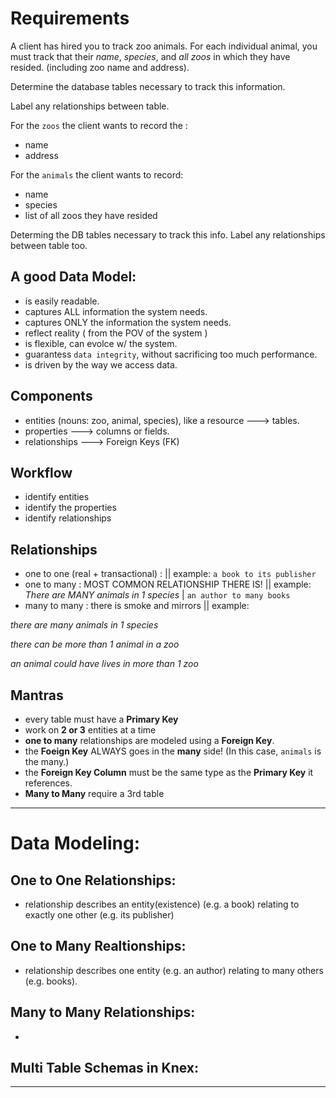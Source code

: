 # Requirements

A client has hired you to track zoo animals.
For each individual animal, you must track that their _name_, _species_, and _all zoos_ in which they have resided. 
(including zoo name and address).

Determine the database tables necessary to track this information.

Label any relationships between table.

For the `zoos` the client wants to record the :
- name
- address

For the `animals` the client wants to record:
- name
- species
- list of all zoos they have resided

Determing the DB tables necessary to track this info.
Label any relationships between table too.

## A good Data Model:
- is easily readable.
- captures ALL information the system needs.
- captures ONLY the information the system needs.
- reflect reality ( from the POV of the system )
- is flexible, can evolce w/ the system.
- guarantess `data integrity`, without sacrificing too much performance.
- is driven by the way we access data.

## Components
- entities (nouns: zoo, animal, species), like a resource ---> tables.
- properties ---> columns or fields.
- relationships ---> Foreign Keys (FK)

## Workflow
- identify entities
- identify the properties
- identify relationships

## Relationships
- one to one (real + transactional) : || example: `a book to its publisher`
- one to many : MOST COMMON RELATIONSHIP THERE IS! || example:  _There are MANY animals in 1 species_ | `an author to many books`
- many to many : there is smoke and mirrors || example: 

_there are many animals in 1 species_

_there can be more than 1 animal in a zoo_

_an animal could have lives in more than 1 zoo_

## Mantras
- every table must have a **Primary Key**
- work on **2 or 3** entities at a time
- **one to many** relationships are modeled using a **Foreign Key**.
- the **Foeign Key** ALWAYS goes in the **many** side! (In this case, `animals` is the many.)
- the **Foreign Key Column** must be the same type as the **Primary Key** it references.
- **Many to Many** require a 3rd table
-------------------------------------------------------------------------------------------------------------------------------

# Data Modeling:

## One to One Relationships: 
- relationship describes an entity(existence) (e.g. a book) relating to exactly one other (e.g. its publisher)

## One to Many Realtionships:
- relationship describes one entity (e.g. an author) relating to many others (e.g. books).

## Many to Many Relationships:
- 

## Multi Table Schemas in Knex:

-------------------------------------------------------------------------------------------------------------------------------
